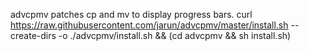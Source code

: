 advcpmv patches cp and mv to display progress bars.
curl https://raw.githubusercontent.com/jarun/advcpmv/master/install.sh --create-dirs -o ./advcpmv/install.sh && (cd advcpmv && sh install.sh)
